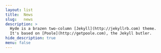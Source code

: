 ```yaml
---
layout: list
title:  News
slug:   news
description: >
  Hyde is a brazen two-column [Jekyll](http://jekyllrb.com) theme.
  It's based on [Poole](http://getpoole.com), the Jekyll butler.
hide_description: true
menu: false
---
```

